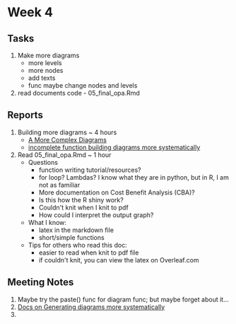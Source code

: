 # Week 4

## Tasks 
1. Make more diagrams
   - more levels
   - more nodes
   - add texts
   - func maybe change nodes and levels
2. read documents code - 05_final_opa.Rmd


## Reports
1. Building more diagrams ~ 4 hours
   - [A More Complex Diagrams](https://github.com/sophiabai2022/URAP-week-progress/blob/master/04-sophia/Week%204/More_diagrams.Rmd)
   - [incomplete function building diagrams more systematically](https://github.com/sophiabai2022/URAP-week-progress/blob/master/04-sophia/Week%204/Function_build_diagrams.Rmd)
2. Read 05_final_opa.Rmd ~ 1 hour
   - Questions
     - function writing tutorial/resources?
     - for loop? Lambdas? I know what they are in python, but in R, I am not as familiar
     - More documentation on Cost Benefit Analysis (CBA)?
     - Is this how the R shiny work?
     - Couldn't knit when I knit to pdf
     - How could I interpret the output graph?
   - What I know:
     - latex in the markdown file
     - short/simple functions
   - Tips for others who read this doc:
     - easier to read when knit to pdf file
     - if couldn't knit, you can view the latex on Overleaf.com

## Meeting Notes
1. Maybe try the paste() func for diagram func; but maybe forget about it...
2. [Docs on Generating diagrams more systematically](https://rich-iannone.github.io/DiagrammeR/traversals.html)
3. 
